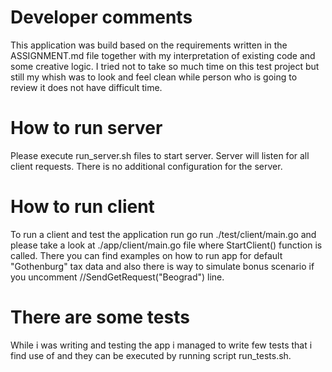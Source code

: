 # Developer comments

This application was build based on the requirements written in the ASSIGNMENT.md file together with my interpretation of existing code and some creative logic. I tried not to take so much time on this test project but still my whish was to look and feel clean while person who is going to review it does not have difficult time.

# How to run server

Please execute run_server.sh files to start server. Server will listen for all client requests. There is no additional configuration for the server.

# How to run client

To run a client and test the application run go run ./test/client/main.go and please take a look at ./app/client/main.go file where StartClient() function is called. There you can find examples on how to run app for default "Gothenburg" tax data and also there is way to simulate bonus scenario if you uncomment //SendGetRequest("Beograd") line.

# There are some tests

While i was writing and testing the app i managed to write few tests that i find use of and they can be executed by running script run_tests.sh. 